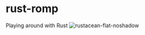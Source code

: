# rust-romp
Playing around with Rust ![rustacean-flat-noshadow](https://user-images.githubusercontent.com/80280063/111324320-0d5b1000-8641-11eb-9099-6321d58be900.png)

